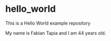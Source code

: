 # hello_world
This is a Hello World example repository

My name is Fabian Tapia and I am 44 years old.
